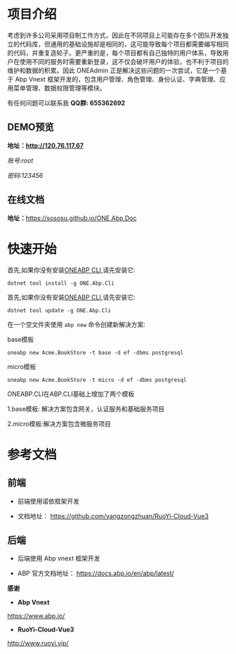 # 项目介绍

考虑到许多公司采用项目制工作方式，因此在不同项目上可能存在多个团队开发独立的代码库，但通用的基础设施却是相同的，这可能导致每个项目都需要编写相同的代码，并重复造轮子。更严重的是，每个项目都有自己独特的用户体系，导致用户在使用不同的服务时需要重新登录，这不仅会破坏用户的体验，也不利于项目的维护和数据的积累。因此 ONEAdmin 正是解决这些问题的一次尝试，它是一个基于 Abp Vnext 框架开发的，包含用户管理、角色管理、身份认证、字典管理、应用菜单管理、数据权限管理等模块。

有任何问题可以联系我  **QQ群: 655362692** &#x20;

## DEMO预览

**地址：<http://120.76.117.67>**

*账号\:root*

*密码:123456*

## 在线文档

**地址：**<https://sososu.github.io/ONE.Abp.Doc>



# 快速开始

首先,如果你没有安装[ONEABP CLI](https://docs.abp.io/zh-Hans/abp/latest/CLI),请先安装它:

    dotnet tool install -g ONE.Abp.Cli

首先,如果你没有安装[ONEABP CLI](https://docs.abp.io/zh-Hans/abp/latest/CLI),请先安装它:

    dotnet tool update -g ONE.Abp.Cli
    
在一个空文件夹使用 `abp new` 命令创建新解决方案:

base模板

    oneabp new Acme.BookStore -t base -d ef -dbms postgresql

micro模板

    oneabp new Acme.BookStore -t micro -d ef -dbms postgresql

ONEABP.CLI在ABP.CLI基础上增加了两个模板

1.base模板: 解决方案包含网关，认证服务和基础服务项目

2.micro模板:解决方案包含微服务项目

# 参考文档

## 前端

*   前端使用诺依框架开发

*   文档地址： <https://github.com/yangzongzhuan/RuoYi-Cloud-Vue3>

## 后端

*   后端使用 Abp vnext 框架开发

*   ABP 官方文档地址： <https://docs.abp.io/en/abp/latest/>

**感谢**

*   **Abp Vnext**

<https://www.abp.io/>

*   **RuoYi-Cloud-Vue3**

<http://www.ruoyi.vip/>
